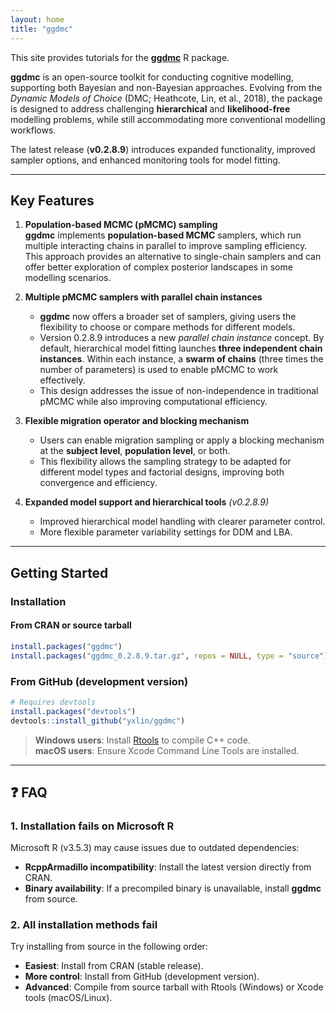 ```yaml
---
layout: home
title: "ggdmc"
---
```


This site provides tutorials for the [**ggdmc**](https://github.com/yxlin/ggdmc/) R package.  

**ggdmc** is an open-source toolkit for conducting cognitive modelling, supporting both Bayesian and non-Bayesian approaches. Evolving from the *Dynamic Models of Choice* (DMC; Heathcote, Lin, et al., 2018), the package is designed to address challenging **hierarchical** and **likelihood-free** modelling problems, while still accommodating more conventional modelling workflows.  

The latest release (**v0.2.8.9**) introduces expanded functionality, improved sampler options, and enhanced monitoring tools for model fitting.

---

## Key Features

1. **Population-based MCMC (pMCMC) sampling**  
   **ggdmc** implements **population-based MCMC** samplers, which run multiple interacting chains in parallel to improve sampling efficiency.  
   This approach provides an alternative to single-chain samplers and can offer better exploration of complex posterior landscapes in some modelling scenarios.

2. **Multiple pMCMC samplers with parallel chain instances**  
   - **ggdmc** now offers a broader set of samplers, giving users the flexibility to choose or compare methods for different models.  
   - Version 0.2.8.9 introduces a new *parallel chain instance* concept. By default, hierarchical model fitting launches **three independent chain instances**. Within each instance, a **swarm of chains** (three times the number of parameters) is used to enable pMCMC to work effectively.  
   - This design addresses the issue of non-independence in traditional pMCMC while also improving computational efficiency.

3. **Flexible migration operator and blocking mechanism**  
   - Users can enable migration sampling or apply a blocking mechanism at the **subject level**, **population level**, or both.  
   - This flexibility allows the sampling strategy to be adapted for different model types and factorial designs, improving both convergence and efficiency.

4. **Expanded model support and hierarchical tools** *(v0.2.8.9)*  
   - Improved hierarchical model handling with clearer parameter control.  
   - More flexible parameter variability settings for DDM and LBA.

---

## Getting Started

### Installation

#### From CRAN or source tarball
```r
install.packages("ggdmc")
install.packages("ggdmc_0.2.8.9.tar.gz", repos = NULL, type = "source")

```

### From GitHub (development version)
```r
# Requires devtools
install.packages("devtools")
devtools::install_github("yxlin/ggdmc")
```

> **Windows users**: Install [Rtools](https://cran.r-project.org/bin/windows/Rtools/) to compile C++ code.  
> **macOS users**: Ensure Xcode Command Line Tools are installed.

---

## ❓ FAQ

### 1. Installation fails on Microsoft R  
Microsoft R (v3.5.3) may cause issues due to outdated dependencies:  
- **RcppArmadillo incompatibility**: Install the latest version directly from CRAN.  
- **Binary availability**: If a precompiled binary is unavailable, install **ggdmc** from source.

### 2. All installation methods fail  
Try installing from source in the following order:  
- **Easiest**: Install from CRAN (stable release).  
- **More control**: Install from GitHub (development version).  
- **Advanced**: Compile from source tarball with Rtools (Windows) or Xcode tools (macOS/Linux).


